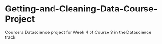 # Getting-and-Cleaning-Data-Course-Project
Coursera Datascience project for Week 4 of Course 3 in the Datascience track
